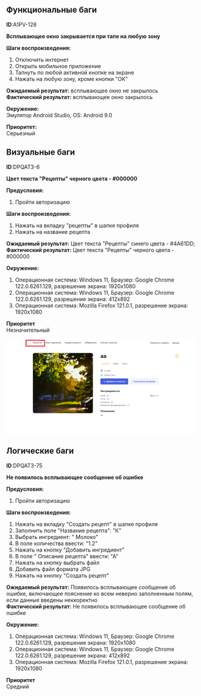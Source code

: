 ## Функциональные баги
**ID**:A1PV-128 <br>

**Всплывающее окно закрывается при тапе на любую зону**<br>

**Шаги воспроизведения:**
1. Отключить интернет
2. Открыть мобильное приложение
3. Тапнуть по любой активной кнопке на экране
4. Нажать на любую зону, кроме кнопки "OK"<br>

**Ожидаемый результат:** всплывающее окно не закрылось <br>
**Фактический результат:**  всплывающее окно закрылось <br>

**Окружение:**<br>
Эмулятор Android Studio, OS: Android 9.0

**Приоритет:**<br>
Серьезный

## Визуальные баги

**ID**:DPQAT3-6 <br>

**Цвет текста "Рецепты" черного цвета - #000000**<br>

**Предусловия:**<br>
1. Пройти авторизацию <br>

**Шаги воспроизведения:**
1. Нажать на вкладку "рецепты" в шапке профиля<br>
2. Нажать на название рецепта<br>

**Ожидаемый результат:** Цвет текста "Рецепты" синего цвета - #4A61DD;<br>
**Фактический результат:** Цвет текста "Рецепты" черного цвета - #000000<br>

**Окружение:**<br>
1. Операционная система: Windows 11, Браузер: Google Chrome 122.0.6261.129, разрешение экрана: 1920х1080
2. Операционная система: Windows 11, Браузер: Google Chrome 122.0.6261.129, разрешение экрана: 412x892
3. Операционная система: Mozilla Firefox 121.0.1, разрешение экрана: 1920х1080

**Приоритет**<br>
Незначительный

![Баг DPQAT3-6](./image_2024-03-15_14-52-41.png)

## Логические баги

**ID**:DPQAT3-75 <br>

**Не появилось всплывающее сообщение об ошибке**<br>

**Предусловия:**<br>
1. Пройти авторизацию <br>

**Шаги воспроизведения:**
1. Нажать на вкладку "Создать рецепт" в шапке профиля
2. Заполнить поле "Название рецепта": "К"
3. Выбрать ингредиент: " Молоко"
4. В поле количества ввести: "1.2"
5. Нажать на кнопку "Добавить ингредиент"
6. В поле " Описание рецепта" ввести: "А"
7. Нажать на кнопку выбрать файл
8. Добавить файл формата JPG
9. Нажать на кнопку "Создать рецепт"

**Ожидаемый результат:** Появилось всплывающее сообщение об ошибке, включающее пояснение ко всем неверно заполненным полям, если данные введены неккоректно<br>
**Фактический результат:** Не появилось всплывающее сообщение об ошибке<br>

**Окружение:**<br>
1. Операционная система: Windows 11, Браузер: Google Chrome 122.0.6261.129, разрешение экрана: 1920х1080
2. Операционная система: Windows 11, Браузер: Google Chrome 122.0.6261.129, разрешение экрана: 412x892
3. Операционная система: Mozilla Firefox 121.0.1, разрешение экрана: 1920х1080

**Приоритет**<br>
Средний

